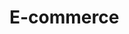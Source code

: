 # E-commerce

<!-- https://live.hasthemes.com/html/7/helendo-preview/helendo/shop-left-sidebar.html -->
<!-- https://material-ui.com/components/drawers/#full-height-navigation -->
<!-- https://commercejs.com/docs/guides/products-react -->

<!-- Problem when choosing european zipcone but country us -->
<!-- Form validation -->